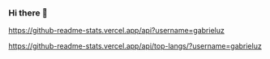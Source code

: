 ### Hi there 👋

https://github-readme-stats.vercel.app/api?username=gabrieluz

https://github-readme-stats.vercel.app/api/top-langs/?username=gabrieluz

<!--
**gabrieluz/gabrieluz** is a ✨ _special_ ✨ repository because its `README.md` (this file) appears on your GitHub profile.

Here are some ideas to get you started:

- 🔭 I’m currently working on ...
- 🌱 I’m currently learning ...
- 👯 I’m looking to collaborate on ...
- 🤔 I’m looking for help with ...
- 💬 Ask me about ...
- 📫 How to reach me: ...
- 😄 Pronouns: ...
- ⚡ Fun fact: ...
-->
